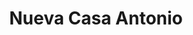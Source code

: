 ---
title: "Nueva Casa Antonio"
url: /ciudad-autonoma-de-buenos-aires/nueva-casa-antonio/
shop: tela
---
